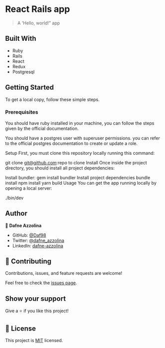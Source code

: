 # React Rails app
> A 'Hello, world!" app

## Built With
- Ruby
- Rails
- React
- Redux
- Postgresql

## Getting Started
To get a local copy, follow these simple steps.

### Prerequisites
You should have ruby installed in your machine, you can follow the steps given by the official documentation.

You should have a postgres user with superuser permissions. you can refer to the official postgres documentation to create or update a role.

Setup
First, you must clone this repository locally running this command:

git clone git@github.com:repo to clone
Install
Once inside the project directory, you should install all project dependencies:

Install bundler:
gem install bundler
Install project dependencies
bundle install
npm install
yarn build
Usage
You can get the app running locally by opening a local server:

./bin/dev
## Author

👤 **Dafne Azzolina**

- GitHub: [@Daf98](https://github.com/Daf98)
- Twitter: [@dafne_azzolina](https://twitter.com/dafne_azzolina)
- LinkedIn: [dafne-azzolina](https://www.linkedin.com/in/dafne-azzolina/)
## 🤝 Contributing

Contributions, issues, and feature requests are welcome!

Feel free to check the [issues page](../../issues/).


## Show your support

Give a ⭐️ if you like this project!

## 📝 License

This project is [MIT](./MIT.md) licensed.